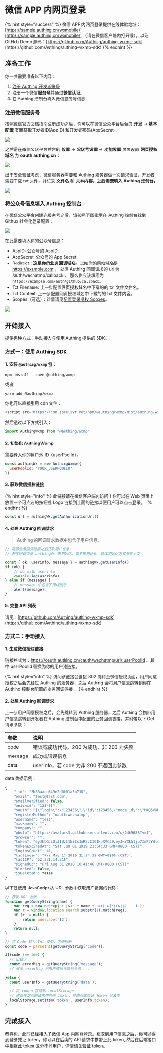 # 微信 APP 内网页登录



{% hint style="success" %}
微信 APP 内网页登录提供在线体验地址：[https://sample.authing.cn/wxmobile/](https://sample.authing.cn/wxmobile/) （请在微信客户端内打开哦）。以及 GitHub Demo 源码：[https://github.com/Authing/authing-wxmp-sdk](https://github.com/Authing/authing-wxmp-sdk)
{% endhint %}

## 准备工作

你一共需要准备以下内容：

1. [注册 Authing 开发者账号](../../quickstart/create-authing-account.md)
2. 注册一个微信**服务号**并通过**微信认证**。
3. 在 Authing 控制台填入微信服务号信息

### 注册微信服务号

按照[微信官方文档](https://mp.weixin.qq.com/cgi-bin/readtemplate?t=register/step1_tmpl&lang=zh_CN&token=)指引注册成功之后，你可以在微信公众平台后台的 **开发** -&gt; **基本配置** 页面获取开发者ID\(AppID\) 和开发者密码\(AppSecret\)。

![](../../.gitbook/assets/image%20%28500%29.png)

之后需在微信公众平台后台的 **设置** -&gt; **公众号设置** -&gt; **功能设置** 页面设置 **网页授权域名** 为 **oauth.authing.cn：**

![](../../.gitbook/assets/image%20%28503%29.png)

出于安全验证考虑，微信服务器需要和 Authing 服务器做一次请求验证，开发者需要下载 txt 文件，并记录 **文件名** 和 **文本内容，**之后需要填入 Authing 控制台**。**

![](../../.gitbook/assets/image%20%28499%29.png)

### 将公众号信息填入 Authing 控制台

在微信公众平台创建完服务号之后，请按照下图指示在 Authing 控制台找到 Github 社会化登录配置：

![](../../.gitbook/assets/image%20%28506%29.png)

在此需要填入你的公众号信息：

* AppID: 公众号的 AppID
* AppSecret: 公众号的 App Secret
* Redirect：**这是你的业务回调域名**。比如你的网站域名是 https://example.com ， 处理 Authing 回调请求的 url 为 /auth/wechatmp/callback ， 那么你应该填写为 `https://example.com/auth/github/callback`。
* Txt Filename: 上一步配置网页授权域名中下载的的 txt 文件文件名。
* Txt Content:  上一步配置网页授权域名中下载的的 txt 文件内容。
* Scopes（可选）：详情请见[配置登录授权 Scopes](social-login-scopes.md#wechat-web-browser)。

![](../../.gitbook/assets/image%20%28558%29.png)

## 开始接入

提供两种方式：手动接入与使用 Authing 提供的 SDK。

### 方式一：使用 Authing SDK

#### 1. 安装 `@authing/wxmp` 包：

```text
npm install --save @authing/wxmp
```

或者

```text
yarn add @authing/wxmp
```

你也可以直接引用 cdn 文件：

```javascript
<script src="https://cdn.jsdelivr.net/npm/@authing/wxmp/dist/authing-wxmp-sdk.min.js"></script>
```

然后通过以下方式引入：

```javascript
import AuthingWxmp from "@authing/wxmp"
```

#### 2. 初始化 AuthingWxmp

需要传入你的用户池 ID（userPoolId）。

```javascript
const authingWx = new AuthingWxmp({
  userPoolId: "YOUR_USERPOOLID"
})
```

#### 3. 获取微信授权链接

{% hint style="info" %}
此链接请在微信客户端内访问！你可以在 Web 页面上放置一个可点击的按钮或 Logo 链接到上面的链接以便用户可以点击登录。
{% endhint %}

```javascript
const url = authingWx.getAuthorizationUrl()
```

#### 4. 处理 Authing 回调请求

> Authing 的回调请求数据中包含了用户信息。

```javascript
// 跳回业务回调链接之后获取用户信息
// 若在回调页面 authingWx 未初始化，需要先初始化，具体初始化方式参考上文

const { ok, userinfo, message } = authingWx.getUserInfo()
if (ok) {
    // do with userinfo
    console.log(userinfo)
} else if (message) {
    // message 中包含了错误提示
    alert(message)
}
```

#### 5. 完整 API 列表

请见：[https://github.com/Authing/authing-wxmp-sdk](https://github.com/Authing/authing-wxmp-sdk)

### 方式二：手动接入

#### 1. 生成微信授权链接

链接格式为：https://oauth.authing.cn/oauth/wechatmp/url/:userPoolId 。其中  userPoolId 替换为你的用户池链接。

{% hint style="info" %}
访问该链接会直接 302 跳转至微信授权页面，用户同意授权之后会先经过 Authing 的服务器，之后 Authing 会将用户信息跳转到你在 Authing 控制台配置的业务回调链接。
{% endhint %}

#### 2. 处理 Authing 回调请求

上一步用户同意授权之后，会先跳转到 Authing 服务器，之后 Authing 会携带用户信息跳转到开发者在 Authing 控制台中配置的业务回调链接，并附带以下 Get 请求参数：

| 参数 | 说明 |
| :--- | :--- |
| code | 错误或成功代码，200 为成功，非 200 为失败 |
| message | 成功或错误信息 |
| data | userInfo，若 code 为非 200 不返回此参数 |

data 数据示例：

```javascript
{
    "_id": "5b88aaea349e2d0001a5b718",
    "email": "test@test.com",
    "emailVerified": false,
    "unionid": "123456",
    "oauth": "{\"login\":\"123456\",\"id\":123456,\"node_id\":\"MDQ6VXNlcjI0Njk2ODg=\",\"avatar_url\":\"https://avatars3.githubusercontent.com/u/2469688?v=4\",\"gravatar_id\":\"\",\"url\":\"https://api.github.com/users/test\",\"html_url\":\"https://github.com/test\",\"followers_url\":\"https://api.github.com/users/test/followers\",\"following_url\":\"https://api.github.com/users/test/following{/other_user}\",\"gists_url\":\"https://api.github.com/users/test/gists{/gist_id}\",\"starred_url\":\"https://api.github.com/users/test/starred{/owner}{/repo}\",\"subscriptions_url\":\"https://api.github.com/users/test/subscriptions\",\"organizations_url\":\"https://api.github.com/users/test/orgs\",\"repos_url\":\"https://api.github.com/users/test/repos\",\"events_url\":\"https://api.github.com/users/test/events{/privacy}\",\"received_events_url\":\"https://api.github.com/users/test/received_events\",\"type\":\"User\",\"site_admin\":false,\"name\":\"test\",\"company\":\"test\",\"blog\":\"http://test.com\",\"location\":\"Beijing, China\",\"email\":\"test@test.com\",\"hireable\":null,\"bio\":\"Being NO.1\",\"public_repos\":91,\"public_gists\":0,\"followers\":109,\"following\":27,\"created_at\":\"2012-10-02T06:38:50Z\",\"updated_at\":\"2018-07-23T05:51:23Z\"}",
    "registerMethod": "oauth:wechatmp",
    "username": "test",
    "nickname": "",
    "company": "",
    "photo": "https://avatars3.githubusercontent.com/u/2469688?v=4",
    "browser": "",
    "token": "eyJhbGciOiJIUzI1NiIsInR5cCI6IkpXVCJ9.eyJkYXRhIjp7ImVtYWlsIjoieGlleWFuZ0Bkb2RvcmEuY24iLCJ1bmlvbmlkIjoiMjQ2OTY4OCIsImlkIjoiNWI4OGFhZWEzNDllMmQwMDAxYTViNzE4IiwiY2xpZW50SWQiOiI1YTlmYTI2Y2Y4NjM1YTAwMDE4NTUyOGMifSwiaWF0IjoxNTU4MTAwMDczLCJleHAiOjE1NTkzOTYwNzN9.7R_-CGnbPBRjHFaVS0ERWMaGfR_24zYJiBTJvJ4XYxk",
    "tokenExpiredAt": "Sat Jun 01 2019 21:34:33 GMT+0800 (CST)",
    "loginsCount": 47,
    "lastLogin": "Fri May 17 2019 21:34:33 GMT+0800 (CST)",
    "lastIP": "52.231.14.216",
    "signedUp": "Fri Aug 31 2018 10:41:46 GMT+0800 (CST)",
    "blocked": false,
    "isDeleted": false
}
```

以下是使用 JavaScript 从 URL 参数中获取用户数据的代码：

```javascript
// 获取 URL 参数
function getQueryString(name) {
    var reg = new RegExp('(^|&)' + name + '=([^&]*)(&|$)', 'i');
    var r = window.location.search.substr(1).match(reg);
    if (r != null) {
        return unescape(r[2]);
    }
    return null;
}

// 将 Code 转为 Int 类型，方便判断
const code = parseInt(getQueryString('code'));

if(code !== 200) {
  // 出错了
  const errorMsg = getQueryString('message');
  // 展示 errorMsg 给用户或执行其他业务 ...
  
}else {
  const userInfo = getQueryString('data');
  
  // 将 token 存储到 localStorage 
  // 建议在之后的请求中附带 Token，并由后端验证 Token 合法性
  localStorage.setItem('token', userInfo.token);
}
```

## 完成接入

恭喜你，此时已经接入了微信 App 内网页登录。获取到用户信息之后，你可以得到登录凭证 token，你可以在后续的 API 请求中携带上此 token, 然后在后端接口中根据此 token 区分不同用户，详情请见[验证 token](../../advanced/verify-jwt-token.md#yan-zheng-authing-qian-fa-de-token)。

